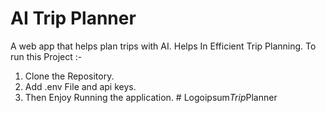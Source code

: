 # AI Trip Planner

A web app that helps plan trips with AI.
Helps In Efficient Trip Planning.
To run this Project :-
1) Clone the Repository.
2) Add .env File and api keys.
3) Then Enjoy Running the application. 
#   L o g o i p s u m _ T r i p _ P l a n n e r 
 
 